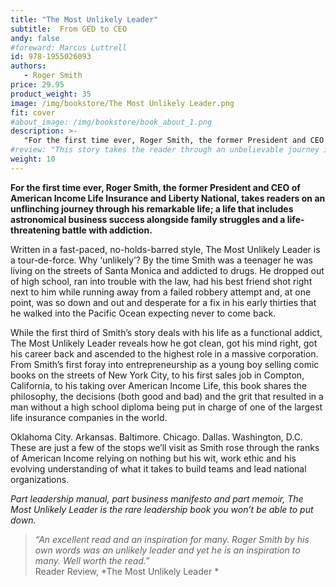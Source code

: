 ```yaml
---
title: "The Most Unlikely Leader"
subtitle:  From GED to CEO
andy: false
#foreward: Marcus Luttrell
id: 978-1955026093
authors:
   - Roger Smith
price: 29.95
product_weight: 35
image: /img/bookstore/The Most Unlikely Leader.png
fit: cover
#about_image: /img/bookstore/book_about_1.png
description: >-
   "For the first time ever, Roger Smith, the former President and CEO of American Income Life Insurance and Liberty National, takes readers on an unflinching journey through his remarkable life; a life that includes astronomical business success alongside family struggles and a life-threatening battle with addiction. "
#review: "This story takes the reader through an unbelievable journey into the world of love, betrayal, despair, redemption, and survival. Emotionally and logically, you get immersed in a real life trip that defies reality."
weight: 10
---
```


**For the first time ever, Roger Smith, the former President and CEO of American Income Life Insurance and Liberty National, takes readers on an unflinching journey through his remarkable life; a life that includes astronomical business success alongside family struggles and a life-threatening battle with addiction.**

Written in a fast-paced, no-holds-barred style, The Most Unlikely Leader is a tour-de-force. Why ‘unlikely’? By the time Smith was a teenager he was living on the streets of Santa Monica and addicted to drugs. He dropped out of high school, ran into trouble with the law, had his best friend shot right next to him while running away from a failed robbery attempt and, at one point, was so down and out and desperate for a fix in his early thirties that he walked into the Pacific Ocean expecting never to come back. 

While the first third of Smith’s story deals with his life as a functional addict, The Most Unlikely Leader reveals how he got clean, got his mind right, got his career back and ascended to the highest role in a massive corporation. From Smith’s first foray into entrepreneurship as a young boy selling comic books on the streets of New York City, to his first sales job in Compton, California, to his taking over American Income Life, this book shares the philosophy, the decisions (both good and bad) and the grit that resulted in a man without a high school diploma being put in charge of one of the largest life insurance companies in the world. 

Oklahoma City. Arkansas. Baltimore. Chicago. Dallas. Washington, D.C. These are just a few of the stops we’ll visit as Smith rose through the ranks of American Income relying on nothing but his wit, work ethic and his evolving understanding of what it takes to build teams and lead national organizations.

*Part leadership manual, part business manifesto and part memoir, The Most Unlikely Leader is the rare leadership book you won’t be able to put down.*


> *“An excellent read and an inspiration for many. Roger Smith by his own words was an unlikely leader and yet he is an inspiration to many. Well worth the read.”*  
> Reader Review, *The Most Unlikely Leader *